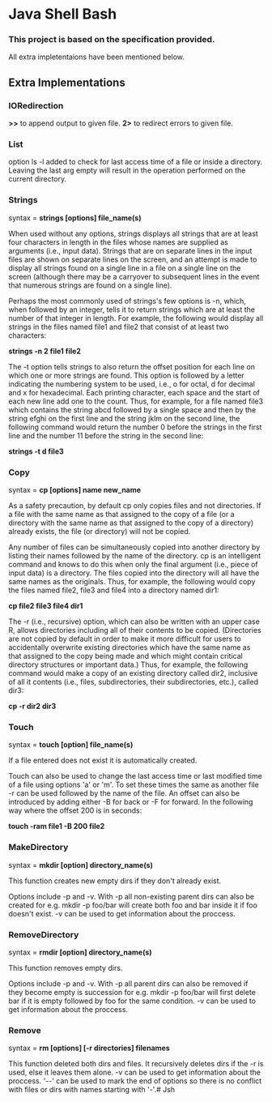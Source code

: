 # Java Shell Bash

### This project is based on the specification provided. 

All extra impletentaions have been mentioned below.


## Extra Implementations


### IORedirection

**>>** to append output to given file.
**2>** to redirect errors to given file.

### List

option ls -l added to check for last access time of a file or inside a directory. Leaving the last arg empty will result
in the operation performed on the current directory.

### Strings

syntax = **strings [options] file_name(s)**

When used without any options, strings displays all strings that are at least four characters in length in the files whose 
names are supplied as arguments (i.e., input data). Strings that are on separate lines in the input files are shown on 
separate lines on the screen, and an attempt is made to display all strings found on a single line in a file on a single 
line on the screen (although there may be a carryover to subsequent lines in the event that numerous strings are found on 
a single line).

Perhaps the most commonly used of strings's few options is -n, which, when followed by an integer, 
tells it to return strings which are at least the number of that integer in length. For example, 
the following would display all strings in the files named file1 and file2 that consist of at least two characters:

**strings -n 2 file1 file2**

The -t option tells strings to also return the offset position for each line on which one or more strings are found. 
This option is followed by a letter indicating the numbering system to be used, i.e., o for octal, d for decimal and 
x for hexadecimal. Each printing character, each space and the start of each new line add one to the count. 
Thus, for example, for a file named file3 which contains the string abcd followed by a single space and then 
by the string efghi on the first line and the string jklm on the second line, the following command would return the 
number 0 before the strings in the first line and the number 11 before the string in the second line:

**strings -t d file3**

### Copy

syntax = **cp [options] name new_name**

As a safety precaution, by default cp only copies files and not directories. If a file with the same name as that 
assigned to the copy of a file (or a directory with the same name as that assigned to the copy of a directory) 
already exists, the file (or directory) will not be copied.

Any number of files can be simultaneously copied into another directory by listing their names followed by the 
name of the directory. cp is an intelligent command and knows to do this when only the final argument 
(i.e., piece of input data) is a directory. The files copied into the directory will all have the same names as 
the originals. Thus, for example, the following would copy the files named file2, file3 and file4 into a directory 
named dir1:

**cp file2 file3 file4 dir1**

The -r (i.e., recursive) option, which can also be written with an upper case R, allows directories including all 
of their contents to be copied. (Directories are not copied by default in order to make it more difficult for users to 
accidentally overwrite existing directories which have the same name as that assigned to the copy being made and which 
might contain critical directory structures or important data.) Thus, for example, the following command would make a 
copy of an existing directory called dir2, inclusive of all it contents (i.e., files, subdirectories, their subdirectories,
 etc.), called dir3:

**cp -r dir2 dir3**

### Touch

syntax = **touch [option] file_name(s)**

If a file entered does not exist it is automatically created.

Touch can also be used to change the last access time or last modified time of a file using options 'a' or 'm'.
To set these times the same as another file -r can be used followed by the name of the file. An offset can also be 
introduced by adding either -B for back or -F for forward. In the following way where the offset 200 is in seconds:

**touch -ram file1 -B 200 file2**

### MakeDirectory

syntax = **mkdir [option] directory_name(s)**

This function creates new empty dirs if they don't already exist.

Options include -p and -v. With -p all non-existing parent dirs can also be created for e.g. mkdir -p foo/bar will 
create both foo and bar inside it if foo doesn't exist. -v can be used to get information about the proccess.

### RemoveDirectory

syntax = **rmdir [option] directory_name(s)**

This function removes empty dirs.

Options include -p and -v. With -p all parent dirs can also be removed if they become empty is succession for e.g. 
mkdir -p foo/bar will first delete bar if it is empty followed by foo for the same condition. 
-v can be used to get information about the proccess.

### Remove

syntax = **rm [options] [-r directories] filenames**

This function deleted both dirs and files. It recursively deletes dirs if the -r is used, else it leaves them alone.
-v can be used to get information about the proccess. '--' can be used to mark the end of options so there is no
conflict with files or dirs with names starting with '-'.# Jsh
